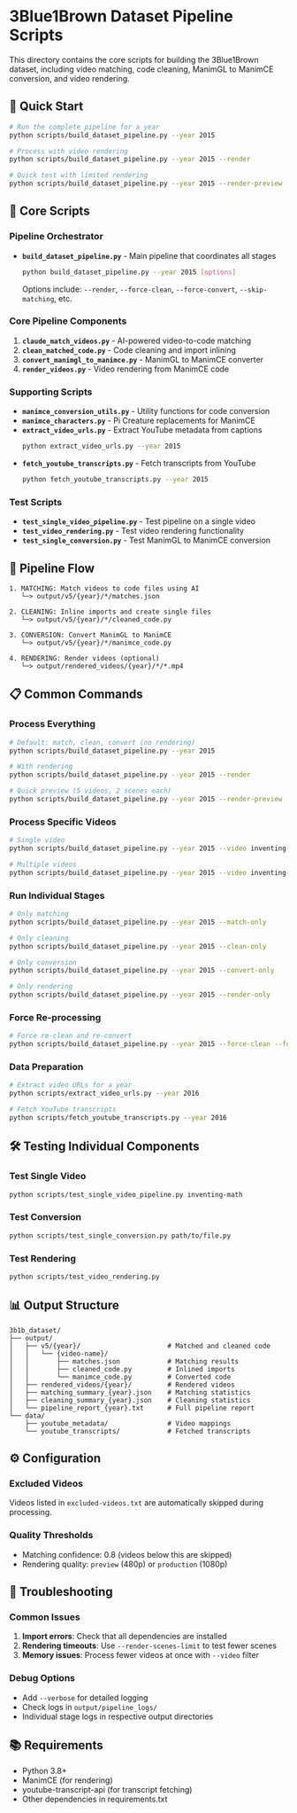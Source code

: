 # 3Blue1Brown Dataset Pipeline Scripts

This directory contains the core scripts for building the 3Blue1Brown dataset, including video matching, code cleaning, ManimGL to ManimCE conversion, and video rendering.

## 🚀 Quick Start

```bash
# Run the complete pipeline for a year
python scripts/build_dataset_pipeline.py --year 2015

# Process with video rendering
python scripts/build_dataset_pipeline.py --year 2015 --render

# Quick test with limited rendering
python scripts/build_dataset_pipeline.py --year 2015 --render-preview
```

## 📁 Core Scripts

### Pipeline Orchestrator
- **`build_dataset_pipeline.py`** - Main pipeline that coordinates all stages
  ```bash
  python build_dataset_pipeline.py --year 2015 [options]
  ```
  Options include: `--render`, `--force-clean`, `--force-convert`, `--skip-matching`, etc.

### Core Pipeline Components
1. **`claude_match_videos.py`** - AI-powered video-to-code matching
2. **`clean_matched_code.py`** - Code cleaning and import inlining  
3. **`convert_manimgl_to_manimce.py`** - ManimGL to ManimCE converter
4. **`render_videos.py`** - Video rendering from ManimCE code

### Supporting Scripts
- **`manimce_conversion_utils.py`** - Utility functions for code conversion
- **`manimce_characters.py`** - Pi Creature replacements for ManimCE
- **`extract_video_urls.py`** - Extract YouTube metadata from captions
  ```bash
  python extract_video_urls.py --year 2015
  ```
- **`fetch_youtube_transcripts.py`** - Fetch transcripts from YouTube
  ```bash
  python fetch_youtube_transcripts.py --year 2015
  ```

### Test Scripts
- **`test_single_video_pipeline.py`** - Test pipeline on a single video
- **`test_video_rendering.py`** - Test video rendering functionality
- **`test_single_conversion.py`** - Test ManimGL to ManimCE conversion

## 🔄 Pipeline Flow

```
1. MATCHING: Match videos to code files using AI
   └─> output/v5/{year}/*/matches.json

2. CLEANING: Inline imports and create single files
   └─> output/v5/{year}/*/cleaned_code.py

3. CONVERSION: Convert ManimGL to ManimCE
   └─> output/v5/{year}/*/manimce_code.py

4. RENDERING: Render videos (optional)
   └─> output/rendered_videos/{year}/*/*.mp4
```

## 📋 Common Commands

### Process Everything
```bash
# Default: match, clean, convert (no rendering)
python scripts/build_dataset_pipeline.py --year 2015

# With rendering
python scripts/build_dataset_pipeline.py --year 2015 --render

# Quick preview (5 videos, 2 scenes each)
python scripts/build_dataset_pipeline.py --year 2015 --render-preview
```

### Process Specific Videos
```bash
# Single video
python scripts/build_dataset_pipeline.py --year 2015 --video inventing-math

# Multiple videos
python scripts/build_dataset_pipeline.py --year 2015 --video inventing-math --video moser
```

### Run Individual Stages
```bash
# Only matching
python scripts/build_dataset_pipeline.py --year 2015 --match-only

# Only cleaning
python scripts/build_dataset_pipeline.py --year 2015 --clean-only

# Only conversion
python scripts/build_dataset_pipeline.py --year 2015 --convert-only

# Only rendering
python scripts/build_dataset_pipeline.py --year 2015 --render-only
```

### Force Re-processing
```bash
# Force re-clean and re-convert
python scripts/build_dataset_pipeline.py --year 2015 --force-clean --force-convert
```

### Data Preparation
```bash
# Extract video URLs for a year
python scripts/extract_video_urls.py --year 2016

# Fetch YouTube transcripts
python scripts/fetch_youtube_transcripts.py --year 2016
```

## 🛠️ Testing Individual Components

### Test Single Video
```bash
python scripts/test_single_video_pipeline.py inventing-math
```

### Test Conversion
```bash
python scripts/test_single_conversion.py path/to/file.py
```

### Test Rendering
```bash
python scripts/test_video_rendering.py
```

## 📊 Output Structure

```
3b1b_dataset/
├── output/
│   ├── v5/{year}/                      # Matched and cleaned code
│   │   └── {video-name}/
│   │       ├── matches.json            # Matching results
│   │       ├── cleaned_code.py         # Inlined imports
│   │       └── manimce_code.py         # Converted code
│   ├── rendered_videos/{year}/         # Rendered videos
│   ├── matching_summary_{year}.json    # Matching statistics
│   ├── cleaning_summary_{year}.json    # Cleaning statistics
│   └── pipeline_report_{year}.txt      # Full pipeline report
└── data/
    ├── youtube_metadata/               # Video mappings
    └── youtube_transcripts/            # Fetched transcripts
```

## ⚙️ Configuration

### Excluded Videos
Videos listed in `excluded-videos.txt` are automatically skipped during processing.

### Quality Thresholds
- Matching confidence: 0.8 (videos below this are skipped)
- Rendering quality: `preview` (480p) or `production` (1080p)

## 🐛 Troubleshooting

### Common Issues
1. **Import errors**: Check that all dependencies are installed
2. **Rendering timeouts**: Use `--render-scenes-limit` to test fewer scenes
3. **Memory issues**: Process fewer videos at once with `--video` filter

### Debug Options
- Add `--verbose` for detailed logging
- Check logs in `output/pipeline_logs/`
- Individual stage logs in respective output directories

## 📚 Requirements

- Python 3.8+
- ManimCE (for rendering)
- youtube-transcript-api (for transcript fetching)
- Other dependencies in requirements.txt